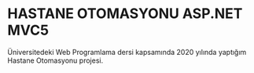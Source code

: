 # HASTANE OTOMASYONU ASP.NET MVC5

Üniversitedeki Web Programlama dersi kapsamında 2020 yılında yaptığım Hastane Otomasyonu projesi.
